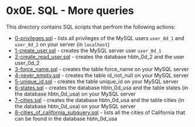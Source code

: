 # 0x0E. SQL - More queries
This directory contains  SQL scripts that perfrom the following actions:
- [0-privileges.sql](0-privileges.sql) - lists all privileges of the MySQL users `user_0d_1` and `user_0d_2` on your server (in `localhost`)
- [1-create_user.sql](1-create_user.sql) - creates the MySQL server user `user_0d_1`
- [2-create_read_user.sql](2-create_read_user.sql) - creates the database hbtn_0d_2 and the user user_0d_2
- [3-force_name.sql](3-force_name.sql) - creates the table force_name on your MySQL server
- [4-never_empty.sql](4-never_empty.sql) - creates the table id_not_null on your MySQL server
- [5-unique_id.sql](5-unique_id.sql) - creates the table unique_id on your MySQL server
- [6-states.sql](6-states.sql) - creates the database hbtn_0d_usa and the table states (in the database hbtn_0d_usa) on your MySQL server
- [7-cities.sql](7-cities.sql) - creates the database hbtn_0d_usa and the table cities (in the database hbtn_0d_usa) on your MySQL server
- [8-cities_of_california_subquery.sql](8-cities_of_california_subquery.sql) - lists all the cities of California that can be found in the database hbtn_0d_usa